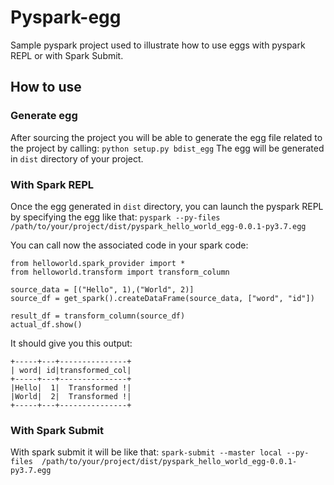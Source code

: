 # Pyspark-egg

Sample pyspark project used to illustrate how to use eggs with pyspark REPL or with Spark Submit.

## How to use
### Generate egg
After sourcing the project you will be able to generate the egg file related to the project by calling:
`python setup.py bdist_egg`
The egg will be generated in `dist` directory of your project.

### With Spark REPL
Once the egg generated in `dist` directory, you can launch the pyspark REPL by specifying the egg like that:
`pyspark --py-files /path/to/your/project/dist/pyspark_hello_world_egg-0.0.1-py3.7.egg`

You can call now the associated code in your spark code:
`````
from helloworld.spark_provider import *
from helloworld.transform import transform_column

source_data = [("Hello", 1),("World", 2)]
source_df = get_spark().createDataFrame(source_data, ["word", "id"])

result_df = transform_column(source_df)
actual_df.show()
`````
It should give you this output:
```
+-----+---+---------------+
| word| id|transformed_col|
+-----+---+---------------+
|Hello|  1|  Transformed !|
|World|  2|  Transformed !|
+-----+---+---------------+
```
### With Spark Submit
With spark submit it will be like that:
`
spark-submit --master local --py-files  /path/to/your/project/dist/pyspark_hello_world_egg-0.0.1-py3.7.egg
`
